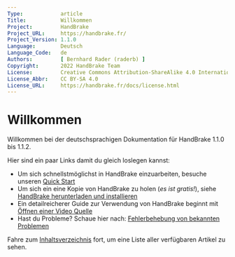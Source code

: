 ```yaml
---
Type:            article
Title:           Willkommen
Project:         HandBrake
Project_URL:     https://handbrake.fr/
Project_Version: 1.1.0
Language:        Deutsch
Language_Code:   de
Authors:         [ Bernhard Rader (raderb) ]
Copyright:       2022 HandBrake Team
License:         Creative Commons Attribution-ShareAlike 4.0 International
License_Abbr:    CC BY-SA 4.0
License_URL:     https://handbrake.fr/docs/license.html
---
```


Willkommen
=======

Willkommen bei der deutschsprachigen Dokumentation für HandBrake 1.1.0 bis 1.1.2.

Hier sind ein paar Links damit du gleich loslegen kannst:

- Um sich schnellstmöglichst in HandBrake einzuarbeiten, besuche unseren [Quick Start](introduction/quick-start.html)
- Um sich ein eine Kopie von HandBrake zu holen (*es ist gratis!*), siehe [HandBrake herunterladen und installieren](get-handbrake/download-and-install.html)
- Ein detailreicherer Guide zur Verwendung von HandBrake beginnt mit [Öffnen einer Video Quelle](workflow/open-video-source.html)
- Hast du Probleme? Schaue hier nach: [Fehlerbehebung von bekannten Problemen](help/troubleshooting-common-issues.html)

Fahre zum [Inhaltsverzeichnis](table-of-contents.html) fort, um eine Liste aller verfügbaren Artikel zu sehen.
